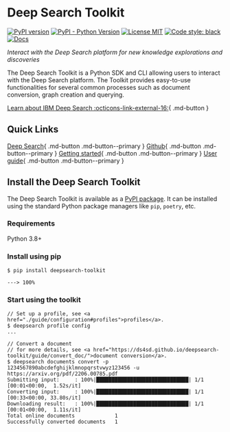 # Deep Search Toolkit

[![PyPI version](https://img.shields.io/pypi/v/deepsearch-toolkit)](https://pypi.org/project/deepsearch-toolkit/)
[![PyPI - Python Version](https://img.shields.io/pypi/pyversions/deepsearch-toolkit)](https://pypi.org/project/deepsearch-toolkit/)
[![License MIT](https://img.shields.io/github/license/ds4sd/deepsearch-toolkit)](https://opensource.org/licenses/MIT)
[![Code style: black](https://img.shields.io/badge/code%20style-black-000000.svg)](https://github.com/psf/black)
[![Docs](https://img.shields.io/badge/website-live-brightgreen)](https://ds4sd.github.io/deepsearch-toolkit/)

*Interact with the Deep Search platform for new knowledge explorations and discoveries*

The Deep Search Toolkit is a Python SDK and CLI allowing users to interact with the Deep Search platform.
The Toolkit provides easy-to-use functionalities for several common processes such as document conversion, graph creation and querying.


[Learn about IBM Deep Search :octicons-link-external-16:](https://ds4sd.github.io/){ .md-button }


## Quick Links

[Deep Search](https://ds4sd.github.io/){ .md-button .md-button--primary }
[Github](https://github.com/ds4sd/){ .md-button .md-button--primary }
[Getting started](getting_started/index.md){ .md-button .md-button--primary }
[User guide](guide/index.md){ .md-button .md-button--primary }


## Install the Deep Search Toolkit

The Deep Search Toolkit is available as a [PyPI package](https://pypi.org/project/deepsearch-toolkit/).
It can be installed using the standard Python package managers like `pip`, `poetry`, etc.

### Requirements

Python 3.8+

### Install using pip

<div class="termy">

```console
$ pip install deepsearch-toolkit

---> 100%
```

</div>


### Start using the toolkit


<div class="termy">

```console
// Set up a profile, see <a href="./guide/configuration#profiles">profiles</a>.
$ deepsearch profile config
...

// Convert a document
// for more details, see <a href="https://ds4sd.github.io/deepsearch-toolkit/guide/convert_doc/">document conversion</a>.
$ deepsearch documents convert -p 1234567890abcdefghijklmnopqrstvwyz123456 -u https://arxiv.org/pdf/2206.00785.pdf
Submitting input:     : 100%|██████████████████████████████| 1/1 [00:01<00:00,  1.52s/it]
Converting input:     : 100%|██████████████████████████████| 1/1 [00:33<00:00, 33.80s/it]
Downloading result:   : 100%|██████████████████████████████| 1/1 [00:01<00:00,  1.11s/it]
Total online documents             1
Successfully converted documents   1
```

</div>
